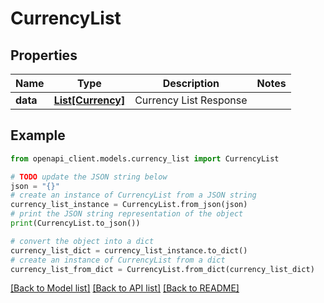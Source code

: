 # CurrencyList


## Properties

Name | Type | Description | Notes
------------ | ------------- | ------------- | -------------
**data** | [**List[Currency]**](Currency.md) | Currency List Response | 

## Example

```python
from openapi_client.models.currency_list import CurrencyList

# TODO update the JSON string below
json = "{}"
# create an instance of CurrencyList from a JSON string
currency_list_instance = CurrencyList.from_json(json)
# print the JSON string representation of the object
print(CurrencyList.to_json())

# convert the object into a dict
currency_list_dict = currency_list_instance.to_dict()
# create an instance of CurrencyList from a dict
currency_list_from_dict = CurrencyList.from_dict(currency_list_dict)
```
[[Back to Model list]](../README.md#documentation-for-models) [[Back to API list]](../README.md#documentation-for-api-endpoints) [[Back to README]](../README.md)



